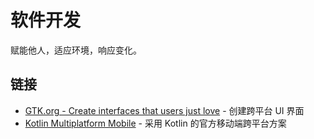 # 软件开发

赋能他人，适应环境，响应变化。

## 链接

- [GTK.org - Create interfaces that users just love](https://www.gtk.org/) - 创建跨平台 UI 界面
- [Kotlin Multiplatform Mobile](https://kotlinlang.org/lp/mobile/) - 采用 Kotlin 的官方移动端跨平台方案